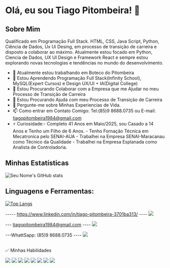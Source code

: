 # Olá, eu sou Tiago Pitombeira! 👋

## Sobre Mim
Qualificado em Programação Full Stack. HTML, CSS, Java Script, Python, Ciência de Dados, Ux Ui Desing, em processo de transição de carreira e disposto a colaborar ao máximo. Atualmente estou focado em Python, Ciencia de Dados, UX UI Design e Framework React e sempre estou explorando novas tecnologias e tendências no mundo do desenvolvimento.

- 🔭 Atualmente estou trabalhando em Boteco do Pitombeira
- 🌱 Estou Aprendendo Programação Full Stack(Infinity School), MySQL(Expert Cursos) e Design UX/UI + IA(Digital College)
- 👯 Estou Procurando Colaborar com a Empresa que me Ajudar no meu Processo de Transição de Carreira
- 🤔 Estou Procurando Ajuda com meu Processo de Transição de Carreira
- 💬 Pergunte-me sobre Minhas Experiencias de Vida.
- 📫 Como entrar em Contato Comigo: Tel:(85)9 8688.0735 ou E-mail: tiagopitombeira1984@gmail.com
- ⚡ Curiosidade:- Completo 41 Anos em Maio/2025, sou Casado a 14 Anos e Tenho um Filho de 6 Anos.
                  - Tenho Fornação Técnica em Mecatronica pelo SENAI-AUA
                  - Trabalhei na Empresa SENAI-Maracanau como Técnico da Qualidade
                  - Trabalhei na Empresa Esplanada como Analista de Controladoria.


## Minhas Estatísticas

![Seu Nome's GitHub stats](https://github-readme-stats.vercel.app/api?username=pitombeira1984&show_icons=true)

## Linguagens e Ferramentas:
[![Top Langs](https://github-readme-stats.vercel.app/api/top-langs/?username=pitombeira1984&layout=compact)](https://github.com/anuraghazra/github-readme-stats)


----- https://www.linkedin.com/in/tiago-pitombeira-3701ba313/ ----
<a href="https://www.linkedin.com/in/tiago-pitombeira-3701ba313/">
<img src="https://img.shields.io/badge/LinkedIn-0077B5?style=for-the-badge&logo=linkedin&logoColor=white"/>
</a>

--- tiagopitombeira1984@gmail.com ----
<a href="mailto:tiagopitombeira1984@gmail.com">
<img src="https://img.shields.io/badge/Gmail-D14836?style=for-the-badge&logo=gmail&logoColor=white"/>
</a>

---WhattSapp: (85)9 8688.0735 ----
<a href="https://wa.me/5585986880735">
<img src="https://img.shields.io/badge/WhatsApp-25D366?style=for-the-badge&logo=whatsapp&logoColor=white"/>
</a>
<br /> <br />

✅ Minhas Habilidades

<span>
<img src="https://img.shields.io/badge/Visual_Studio_Code-0078D4?style=for-the-badge&logo=visual%20studio%20code&logoColor=white" />
</span>
<span>
<img src="https://img.shields.io/badge/website-000000?style=for-the-badge&logo=About.me&logoColor=white" />
</span>
<span>
<img src="https://img.shields.io/badge/HTML-239120?style=for-the-badge&logo=html5&logoColor=white" />
</span>
<span>
<img src="https://img.shields.io/badge/CSS-239120?&style=for-the-badge&logo=css3&logoColor=white" />
</span>
<span>
<img src="https://img.shields.io/badge/Python-3776AB?style=for-the-badge&logo=python&logoColor=white" />
</span>
<span>
<img src="https://img.shields.io/badge/MySQL-005C84?style=for-the-badge&logo=mysql&logoColor=white" />
</span>
<span>
<img src="https://img.shields.io/badge/Figma-F24E1E?style=for-the-badge&logo=figma&logoColor=white" />
</span>
<span>
<img src="https://img.shields.io/badge/WebFlow-006ffe?style=for-the-badge&logo=WebFlow&logoColor=white" />
</span>
